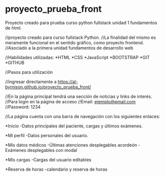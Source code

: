 # proyecto_prueba_front
Proyecto creado para prueba curso python fullstack unidad 1 fundamentos de html.

//proyecto creado para curso fullstack Python.
//La finalidad del mismo es meramente funcional en el sentido gráfico, como proyecto frontend.
//Asociado a la primera unidad fundamentos de desarrollo web


//Habilidades utilizadas:
*HTML
*CSS
*JavaScript
*BOOTSTRAP
*GIT
*GITHUB

//Pasos para utilización

//ingresar directamente a https://al-byrnison.github.io/proyecto_prueba_front/

//En la página principal tendrá una sección de noticias y links de interés.
//Para login en la página de acceso 
//Email: ejemplo@email.com
//Password: 1234

//La página cuenta con una barra de navegación con los siguientes enlaces:

  *Inicio
    -Datos principales del paciente, cargas y últimos exámenes.
  
  *Mi perfil
    -Datos personales del usuario.

  *Mis datos médicos
    -Últimas atenciones desplegables acordeón
    -Exámenes desplegables con modal

  *Mis cargas
    -Cargas del usuario editables

  *Reserva de horas
    -calendario y reserva de horas
